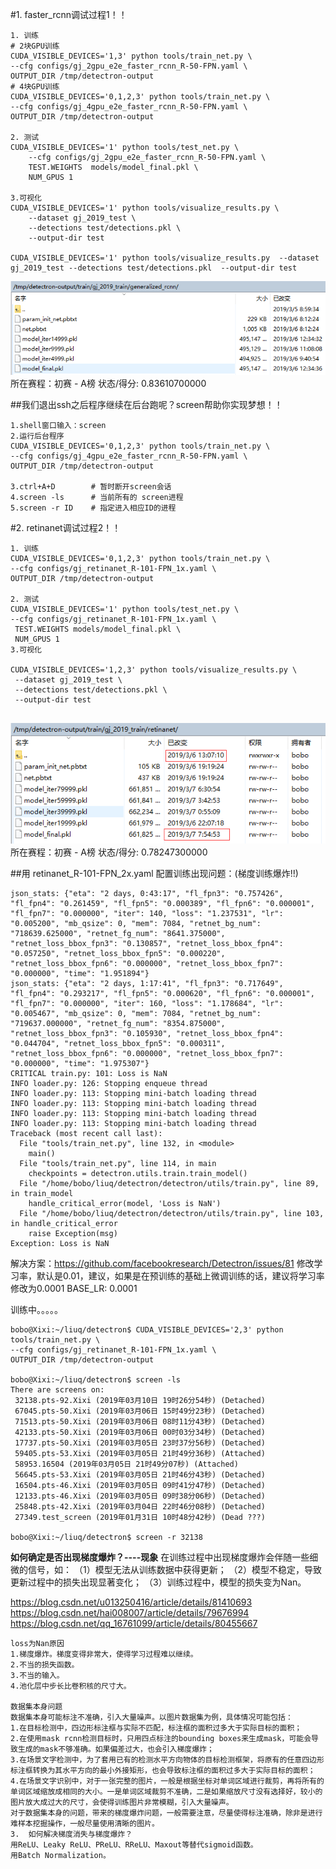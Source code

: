 #1. faster_rcnn调试过程1！！ 
```
1. 训练
# 2块GPU训练
CUDA_VISIBLE_DEVICES='1,3' python tools/train_net.py \
--cfg configs/gj_2gpu_e2e_faster_rcnn_R-50-FPN.yaml \
OUTPUT_DIR /tmp/detectron-output
# 4块GPU训练
CUDA_VISIBLE_DEVICES='0,1,2,3' python tools/train_net.py \
--cfg configs/gj_4gpu_e2e_faster_rcnn_R-50-FPN.yaml \
OUTPUT_DIR /tmp/detectron-output

2. 测试
CUDA_VISIBLE_DEVICES='1' python tools/test_net.py \
    --cfg configs/gj_2gpu_e2e_faster_rcnn_R-50-FPN.yaml \
    TEST.WEIGHTS  models/model_final.pkl \
    NUM_GPUS 1
    
3.可视化
CUDA_VISIBLE_DEVICES='1' python tools/visualize_results.py \
    --dataset gj_2019_test \
    --detections test/detections.pkl \
    --output-dir test

CUDA_VISIBLE_DEVICES='1' python tools/visualize_results.py  --dataset gj_2019_test --detections test/detections.pkl  --output-dir test
```
![图片标题](https://github.com/liuliu408/image/blob/master/image_notebook/A2.png)
所在赛程：初赛 - A榜  状态/得分: 0.83610700000

##我们退出ssh之后程序继续在后台跑呢？screen帮助你实现梦想！！
```
1.shell窗口输入：screen
2.运行后台程序
CUDA_VISIBLE_DEVICES='0,1,2,3' python tools/train_net.py \
--cfg configs/gj_4gpu_e2e_faster_rcnn_R-50-FPN.yaml \
OUTPUT_DIR /tmp/detectron-output

3.ctrl+A+D        # 暂时断开screen会话
4.screen -ls      # 当前所有的 screen进程
5.screen -r ID    # 指定进入相应ID的进程﻿​
```

#2. retinanet调试过程2！！

```
1. 训练
CUDA_VISIBLE_DEVICES='0,1,2,3' python tools/train_net.py \
--cfg configs/gj_retinanet_R-101-FPN_1x.yaml \
OUTPUT_DIR /tmp/detectron-output

2. 测试
CUDA_VISIBLE_DEVICES='1' python tools/test_net.py \
--cfg configs/gj_retinanet_R-101-FPN_1x.yaml \
 TEST.WEIGHTS models/model_final.pkl \
 NUM_GPUS 1
3.可视化

CUDA_VISIBLE_DEVICES='1,2,3' python tools/visualize_results.py \
 --dataset gj_2019_test \
 --detections test/detections.pkl \
 --output-dir test﻿
 
```
 ![图片标题](https://github.com/liuliu408/image/blob/master/image_notebook/A3.png) 
 所在赛程：初赛 - A榜 状态/得分: 0.78247300000
 
##用 retinanet_R-101-FPN_2x.yaml 配置训练出现问题：(梯度训练爆炸!!)
```
json_stats: {"eta": "2 days, 0:43:17", "fl_fpn3": "0.757426", "fl_fpn4": "0.261459", "fl_fpn5": "0.000389", "fl_fpn6": "0.000001", "fl_fpn7": "0.000000", "iter": 140, "loss": "1.237531", "lr": "0.005200", "mb_qsize": 0, "mem": 7084, "retnet_bg_num": "718639.625000", "retnet_fg_num": "8641.375000", "retnet_loss_bbox_fpn3": "0.130857", "retnet_loss_bbox_fpn4": "0.057250", "retnet_loss_bbox_fpn5": "0.000220", "retnet_loss_bbox_fpn6": "0.000000", "retnet_loss_bbox_fpn7": "0.000000", "time": "1.951894"}
json_stats: {"eta": "2 days, 1:17:41", "fl_fpn3": "0.717649", "fl_fpn4": "0.293217", "fl_fpn5": "0.000620", "fl_fpn6": "0.000001", "fl_fpn7": "0.000000", "iter": 160, "loss": "1.178684", "lr": "0.005467", "mb_qsize": 0, "mem": 7084, "retnet_bg_num": "719637.000000", "retnet_fg_num": "8354.875000", "retnet_loss_bbox_fpn3": "0.105930", "retnet_loss_bbox_fpn4": "0.044704", "retnet_loss_bbox_fpn5": "0.000311", "retnet_loss_bbox_fpn6": "0.000000", "retnet_loss_bbox_fpn7": "0.000000", "time": "1.975307"}
CRITICAL train.py: 101: Loss is NaN
INFO loader.py: 126: Stopping enqueue thread
INFO loader.py: 113: Stopping mini-batch loading thread
INFO loader.py: 113: Stopping mini-batch loading thread
INFO loader.py: 113: Stopping mini-batch loading thread
INFO loader.py: 113: Stopping mini-batch loading thread
Traceback (most recent call last):
  File "tools/train_net.py", line 132, in <module>
    main()
  File "tools/train_net.py", line 114, in main
    checkpoints = detectron.utils.train.train_model()
  File "/home/bobo/liuq/detectron/detectron/utils/train.py", line 89, in train_model
    handle_critical_error(model, 'Loss is NaN')
  File "/home/bobo/liuq/detectron/detectron/utils/train.py", line 103, in handle_critical_error
    raise Exception(msg)
Exception: Loss is NaN
```

解决方案：https://github.com/facebookresearch/Detectron/issues/81
修改学习率，默认是0.01，建议，如果是在预训练的基础上微调训练的话，建议将学习率修改为0.0001
BASE_LR: 0.0001

训练中。。。。。
```
bobo@Xixi:~/liuq/detectron$ CUDA_VISIBLE_DEVICES='2,3' python tools/train_net.py \
--cfg configs/gj_retinanet_R-101-FPN_1x.yaml \
OUTPUT_DIR /tmp/detectron-output

bobo@Xixi:~/liuq/detectron$ screen -ls
There are screens on:
 32138.pts-92.Xixi (2019年03月10日 19时26分54秒) (Detached)
 67045.pts-50.Xixi (2019年03月06日 15时49分23秒) (Detached)
 71513.pts-50.Xixi (2019年03月06日 08时11分43秒) (Detached)
 42133.pts-50.Xixi (2019年03月06日 00时03分34秒) (Detached)
 17737.pts-50.Xixi (2019年03月05日 23时37分56秒) (Detached)
 59405.pts-53.Xixi (2019年03月05日 21时49分36秒) (Attached)
 58953.16504 (2019年03月05日 21时49分07秒) (Attached)
 56645.pts-53.Xixi (2019年03月05日 21时46分43秒) (Detached)
 16504.pts-46.Xixi (2019年03月05日 09时41分47秒) (Detached)
 12133.pts-46.Xixi (2019年03月05日 09时38分06秒) (Detached)
 25848.pts-42.Xixi (2019年03月04日 22时46分08秒) (Detached)
 27349.test_screen (2019年01月31日 10时48分42秒) (Dead ???)
 
bobo@Xixi:~/liuq/detectron$ screen -r 32138﻿​
```
**如何确定是否出现梯度爆炸？----现象**
在训练过程中出现梯度爆炸会伴随一些细微的信号，如：
（1）模型无法从训练数据中获得更新；
（2）模型不稳定，导致更新过程中的损失出现显著变化；
（3）训练过程中，模型的损失变为Nan。

https://blog.csdn.net/u013250416/article/details/81410693
https://blog.csdn.net/hai008007/article/details/79676994
https://blog.csdn.net/qq_16761099/article/details/80455667

    loss为Nan原因
    1.梯度爆炸。梯度变得非常大，使得学习过程难以继续。
    2.不当的损失函数。
    3.不当的输入。
    4.池化层中步长比卷积核的尺寸大。
    
    数据集本身问题
    数据集本身可能标注不准确，引入大量噪声。以图片数据集为例，具体情况可能包括：
    1.在目标检测中，四边形标注框与实际不匹配，标注框的面积过多大于实际目标的面积；
    2.在使用mask rcnn检测目标时，只用四点标注的bounding boxes来生成mask，可能会导致生成的mask不够准确。如果偏差过大，也会引入梯度爆炸；
    3.在场景文字检测中，为了套用已有的检测水平方向物体的目标检测框架，将原有的任意四边形标注框转换为其水平方向的最小外接矩形，也会导致标注框的面积过多大于实际目标的面积；
    4.在场景文字识别中，对于一张完整的图片，一般是根据坐标对单词区域进行裁剪，再将所有的单词区域缩放成相同的大小。一是单词区域裁剪不准确，二是如果缩放尺寸没有选择好，较小的图片放大成过大的尺寸，会使得训练图片非常模糊，引入大量噪声。
    对于数据集本身的问题，带来的梯度爆炸问题，一般需要注意，尽量使得标注准确，除非是进行难样本挖掘操作，一般尽量使用清晰的图片。
    3.  如何解决梯度消失与梯度爆炸？
    用ReLU、Leaky ReLU、PReLU、RReLU、Maxout等替代sigmoid函数。
    用Batch Normalization。
